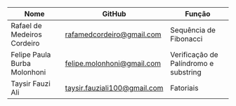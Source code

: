 | Nome                        | GitHub                        | Função                                |
|-----------------------------|-------------------------------|---------------------------------------|
| Rafael de Medeiros Cordeiro | rafamedcordeiro@gmail.com     | Sequência de Fibonacci                |
| Felipe Paula Burba Molonhoni| felipe.molonhoni@gmail.com    | Verificação de Palíndromo e substring |               
| Taysir Fauzi Ali            | taysir.fauziali100@gmail.com  | Fatoriais                             |
